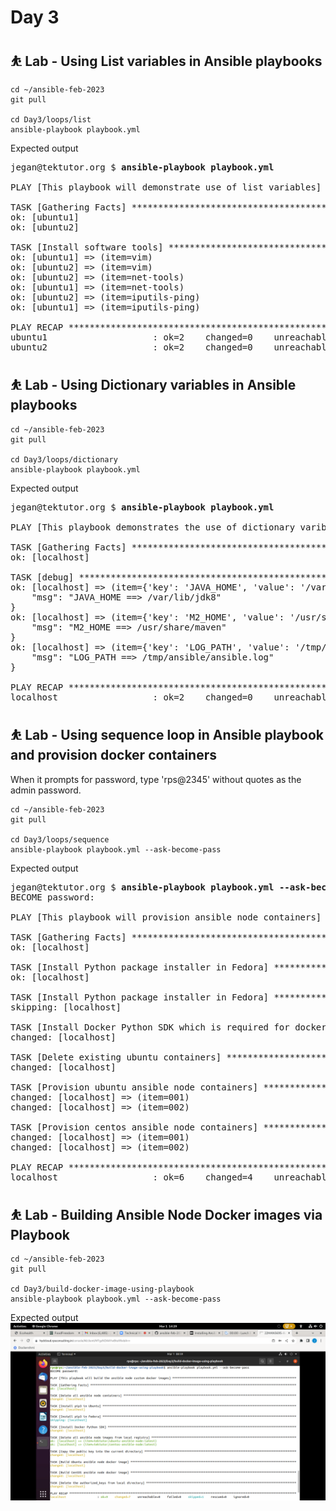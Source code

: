 # Day 3

## ⛹️ Lab - Using List variables in Ansible playbooks
```
cd ~/ansible-feb-2023
git pull

cd Day3/loops/list
ansible-playbook playbook.yml
```

Expected output
<pre>
jegan@tektutor.org $ <b>ansible-playbook playbook.yml</b>

PLAY [This playbook will demonstrate use of list variables] ****************************************************************************

TASK [Gathering Facts] *****************************************************************************************************************
ok: [ubuntu1]
ok: [ubuntu2]

TASK [Install software tools] **********************************************************************************************************
ok: [ubuntu1] => (item=vim)
ok: [ubuntu2] => (item=vim)
ok: [ubuntu2] => (item=net-tools)
ok: [ubuntu1] => (item=net-tools)
ok: [ubuntu2] => (item=iputils-ping)
ok: [ubuntu1] => (item=iputils-ping)

PLAY RECAP *****************************************************************************************************************************
ubuntu1                    : ok=2    changed=0    unreachable=0    failed=0    skipped=0    rescued=0    ignored=0   
ubuntu2                    : ok=2    changed=0    unreachable=0    failed=0    skipped=0    rescued=0    ignored=0   
</pre>

## ⛹️ Lab - Using Dictionary variables in Ansible playbooks
```
cd ~/ansible-feb-2023
git pull

cd Day3/loops/dictionary
ansible-playbook playbook.yml
```

Expected output
<pre>
jegan@tektutor.org $ <b>ansible-playbook playbook.yml</b>

PLAY [This playbook demonstrates the use of dictionary varibles in Ansible playbook] ***************************

TASK [Gathering Facts] *****************************************************************************************
ok: [localhost]

TASK [debug] ***************************************************************************************************
ok: [localhost] => (item={'key': 'JAVA_HOME', 'value': '/var/lib/jdk8'}) => {
    "msg": "JAVA_HOME ==> /var/lib/jdk8"
}
ok: [localhost] => (item={'key': 'M2_HOME', 'value': '/usr/share/maven'}) => {
    "msg": "M2_HOME ==> /usr/share/maven"
}
ok: [localhost] => (item={'key': 'LOG_PATH', 'value': '/tmp/ansible/ansible.log'}) => {
    "msg": "LOG_PATH ==> /tmp/ansible/ansible.log"
}

PLAY RECAP *****************************************************************************************************
localhost                  : ok=2    changed=0    unreachable=0    failed=0    skipped=0    rescued=0    ignored=0   
</pre>


## ⛹️ Lab - Using sequence loop in Ansible playbook and provision docker containers

When it prompts for password, type 'rps@2345' without quotes as the admin password.
```
cd ~/ansible-feb-2023
git pull

cd Day3/loops/sequence
ansible-playbook playbook.yml --ask-become-pass
```


Expected output
<pre>
jegan@tektutor.org $ <b>ansible-playbook playbook.yml --ask-become-pass</b>
BECOME password: 

PLAY [This playbook will provision ansible node containers] ****************************************************************************

TASK [Gathering Facts] *****************************************************************************************************************
ok: [localhost]

TASK [Install Python package installer in Fedora] **************************************************************************************
ok: [localhost]

TASK [Install Python package installer in Fedora] **************************************************************************************
skipping: [localhost]

TASK [Install Docker Python SDK which is required for docker_container ansible module] *************************************************
changed: [localhost]

TASK [Delete existing ubuntu containers] ***********************************************************************************************
changed: [localhost]

TASK [Provision ubuntu ansible node containers] ****************************************************************************************
changed: [localhost] => (item=001)
changed: [localhost] => (item=002)

TASK [Provision centos ansible node containers] ****************************************************************************************
changed: [localhost] => (item=001)
changed: [localhost] => (item=002)

PLAY RECAP *****************************************************************************************************************************
localhost                  : ok=6    changed=4    unreachable=0    failed=0    skipped=1    rescued=0    ignored=0   
</pre>

## ⛹️ Lab - Building Ansible Node Docker images via Playbook
```
cd ~/ansible-feb-2023
git pull

cd Day3/build-docker-image-using-playbook
ansible-playbook playbook.yml --ask-become-pass
```

Expected output
![Automate Docker Image Build using Playbook](build-image-using-playbook.png)
